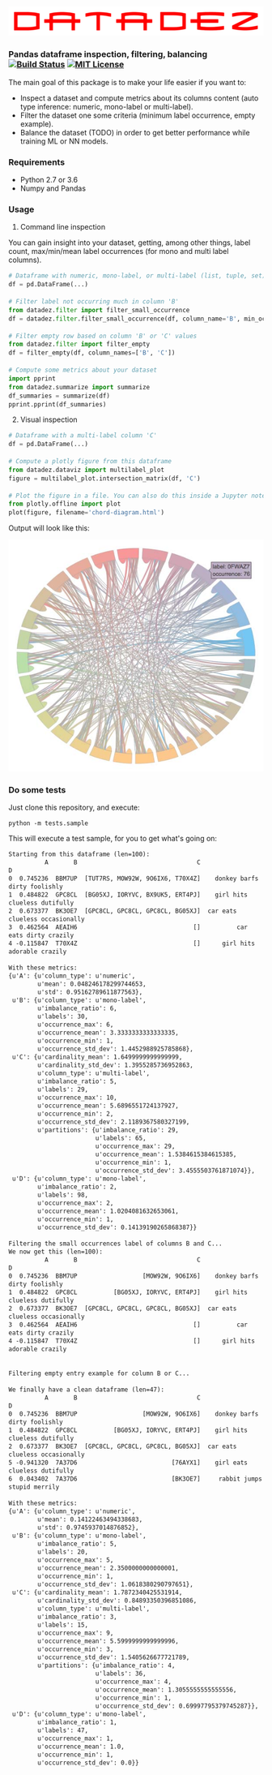 ![datadez.png](./docs/datadez.png)

### Pandas dataframe inspection, filtering, balancing [![Build Status][travis-badge]][travis-link] [![MIT License][license-badge]](LICENSE)

The main goal of this package is to make your life easier if you want to:

- Inspect a dataset and compute metrics about its columns content (auto type inference: numeric, mono-label or multi-label).
- Filter the dataset one some criteria (minimum label occurrence, empty example).
- Balance the dataset (TODO) in order to get better performance while training ML or NN models.

### Requirements

- Python 2.7 or 3.6
- Numpy and Pandas

### Usage

1. Command line inspection

You can gain insight into your dataset, getting, among other things, label count, max/min/mean label occurrences (for mono and multi label columns).

```python
# Dataframe with numeric, mono-label, or multi-label (list, tuple, set) columns
df = pd.DataFrame(...)

# Filter label not occurring much in column 'B'
from datadez.filter import filter_small_occurrence
df = datadez.filter.filter_small_occurrence(df, column_name='B', min_occurrence=3)

# Filter empty row based on column 'B' or 'C' values
from datadez.filter import filter_empty
df = filter_empty(df, column_names=['B', 'C'])

# Compute some metrics about your dataset
import pprint
from datadez.summarize import summarize
df_summaries = summarize(df)
pprint.pprint(df_summaries)
```

2. Visual inspection

```python
# Dataframe with a multi-label column 'C'
df = pd.DataFrame(...)

# Compute a plotly figure from this dataframe
from datadez.dataviz import multilabel_plot
figure = multilabel_plot.intersection_matrix(df, 'C')

# Plot the figure in a file. You can also do this inside a Jupyter notebook
from plotly.offline import plot
plot(figure, filename='chord-diagram.html')
```

Output will look like this:

![intersection_matrix.jpg](./docs/intersection_matrix.jpg)


### Do some tests

Just clone this repository, and execute:

    python -m tests.sample
    
This will execute a test sample, for you to get what's going on:

    Starting from this dataframe (len=100):
              A       B                                 C                               D
    0  0.745236  BBM7UP  [TUT7RS, MOW92W, 9O6IX6, T70X4Z]    donkey barfs dirty foolishly
    1  0.484822  GPC8CL  [BG05XJ, IORYVC, BX9UK5, ERT4PJ]    girl hits clueless dutifully
    2  0.673377  BK3OE7  [GPC8CL, GPC8CL, GPC8CL, BG05XJ]  car eats clueless occasionally
    3  0.462564  AEAIH6                                []          car eats dirty crazily
    4 -0.115847  T70X4Z                                []      girl hits adorable crazily
    
    With these metrics:
    {u'A': {u'column_type': u'numeric',
            u'mean': 0.048246178299744653,
            u'std': 0.95162789611877563},
     u'B': {u'column_type': u'mono-label',
            u'imbalance_ratio': 6,
            u'labels': 30,
            u'occurrence_max': 6,
            u'occurrence_mean': 3.3333333333333335,
            u'occurrence_min': 1,
            u'occurrence_std_dev': 1.4452988925785868},
     u'C': {u'cardinality_mean': 1.6499999999999999,
            u'cardinality_std_dev': 1.3955285736952863,
            u'column_type': u'multi-label',
            u'imbalance_ratio': 5,
            u'labels': 29,
            u'occurrence_max': 10,
            u'occurrence_mean': 5.6896551724137927,
            u'occurrence_min': 2,
            u'occurrence_std_dev': 2.1189367580327199,
            u'partitions': {u'imbalance_ratio': 29,
                            u'labels': 65,
                            u'occurrence_max': 29,
                            u'occurrence_mean': 1.5384615384615385,
                            u'occurrence_min': 1,
                            u'occurrence_std_dev': 3.4555503761871074}},
     u'D': {u'column_type': u'mono-label',
            u'imbalance_ratio': 2,
            u'labels': 98,
            u'occurrence_max': 2,
            u'occurrence_mean': 1.0204081632653061,
            u'occurrence_min': 1,
            u'occurrence_std_dev': 0.14139190265868387}}
    
    Filtering the small occurrences label of columns B and C...
    We now get this (len=100):
              A       B                                 C                               D
    0  0.745236  BBM7UP                  [MOW92W, 9O6IX6]    donkey barfs dirty foolishly
    1  0.484822  GPC8CL          [BG05XJ, IORYVC, ERT4PJ]    girl hits clueless dutifully
    2  0.673377  BK3OE7  [GPC8CL, GPC8CL, GPC8CL, BG05XJ]  car eats clueless occasionally
    3  0.462564  AEAIH6                                []          car eats dirty crazily
    4 -0.115847  T70X4Z                                []      girl hits adorable crazily
    
    
    Filtering empty entry example for column B or C...
    
    We finally have a clean dataframe (len=47):
              A       B                                 C                               D
    0  0.745236  BBM7UP                  [MOW92W, 9O6IX6]    donkey barfs dirty foolishly
    1  0.484822  GPC8CL          [BG05XJ, IORYVC, ERT4PJ]    girl hits clueless dutifully
    2  0.673377  BK3OE7  [GPC8CL, GPC8CL, GPC8CL, BG05XJ]  car eats clueless occasionally
    5 -0.941320  7A37D6                          [76AYX1]    girl eats clueless dutifully
    6  0.043402  7A37D6                          [BK3OE7]     rabbit jumps stupid merrily
    
    With these metrics:
    {u'A': {u'column_type': u'numeric',
            u'mean': 0.14122463494338683,
            u'std': 0.9745937014876852},
     u'B': {u'column_type': u'mono-label',
            u'imbalance_ratio': 5,
            u'labels': 20,
            u'occurrence_max': 5,
            u'occurrence_mean': 2.3500000000000001,
            u'occurrence_min': 1,
            u'occurrence_std_dev': 1.0618380290797651},
     u'C': {u'cardinality_mean': 1.7872340425531914,
            u'cardinality_std_dev': 0.84893350396851086,
            u'column_type': u'multi-label',
            u'imbalance_ratio': 3,
            u'labels': 15,
            u'occurrence_max': 9,
            u'occurrence_mean': 5.5999999999999996,
            u'occurrence_min': 3,
            u'occurrence_std_dev': 1.5405626677721789,
            u'partitions': {u'imbalance_ratio': 4,
                            u'labels': 36,
                            u'occurrence_max': 4,
                            u'occurrence_mean': 1.3055555555555556,
                            u'occurrence_min': 1,
                            u'occurrence_std_dev': 0.69997795379745287}},
     u'D': {u'column_type': u'mono-label',
            u'imbalance_ratio': 1,
            u'labels': 47,
            u'occurrence_max': 1,
            u'occurrence_mean': 1.0,
            u'occurrence_min': 1,
            u'occurrence_std_dev': 0.0}}

[travis-badge]:    https://travis-ci.org/dezounet/datadez.svg?branch=master
[travis-link]:     https://travis-ci.org/dezounet/datadez
[license-badge]:   https://img.shields.io/badge/license-MIT-007EC7.svg

